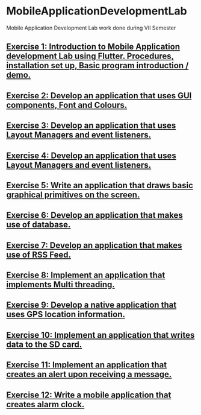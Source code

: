 # MobileApplicationDevelopmentLab
Mobile Application Development Lab work done during VII Semester

## [Exercise 1: Introduction to Mobile Application development Lab using Flutter. Procedures, installation set up, Basic program introduction / demo.](https://github.com/MBadriNarayanan/MobileApplicationDevelopmentLab/Exercise1)

## [Exercise 2: Develop an application that uses GUI components, Font and Colours.](https://github.com/MBadriNarayanan/MobileApplicationDevelopmentLab/Exercise2)

## [Exercise 3: Develop an application that uses Layout Managers and event listeners.](https://github.com/MBadriNarayanan/MobileApplicationDevelopmentLab/Exercise3)

## [Exercise 4: Develop an application that uses Layout Managers and event listeners.](https://github.com/MBadriNarayanan/MobileApplicationDevelopmentLab/Exercise4)

## [Exercise 5: Write an application that draws basic graphical primitives on the screen.](https://github.com/MBadriNarayanan/MobileApplicationDevelopmentLab/Exercise5)

## [Exercise 6: Develop an application that makes use of database.](https://github.com/MBadriNarayanan/MobileApplicationDevelopmentLab/Exercise6)

## [Exercise 7: Develop an application that makes use of RSS Feed.](https://github.com/MBadriNarayanan/MobileApplicationDevelopmentLab/Exercise7)

## [Exercise 8: Implement an application that implements Multi threading.](https://github.com/MBadriNarayanan/MobileApplicationDevelopmentLab/Exercise8)

## [Exercise 9: Develop a native application that uses GPS location information.](https://github.com/MBadriNarayanan/MobileApplicationDevelopmentLab/Exercise9)

## [Exercise 10: Implement an application that writes data to the SD card.](https://github.com/MBadriNarayanan/MobileApplicationDevelopmentLab/Exercise10)

## [Exercise 11: Implement an application that creates an alert upon receiving a message.](https://github.com/MBadriNarayanan/MobileApplicationDevelopmentLab/Exercise11)

## [Exercise 12: Write a mobile application that creates alarm clock.](https://github.com/MBadriNarayanan/MobileApplicationDevelopmentLab/Exercise12)
